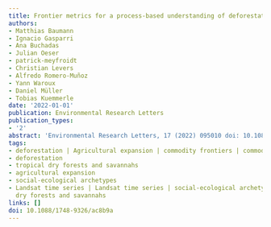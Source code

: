 ```yaml
---
title: Frontier metrics for a process-based understanding of deforestation dynamics
authors:
- Matthias Baumann
- Ignacio Gasparri
- Ana Buchadas
- Julian Oeser
- patrick-meyfroidt
- Christian Levers
- Alfredo Romero-Muñoz
- Yann Waroux
- Daniel Müller
- Tobias Kuemmerle
date: '2022-01-01'
publication: Environmental Research Letters
publication_types:
- '2'
abstract: 'Environmental Research Letters, 17 (2022) 095010 doi: 10.1088/1748-9326/ac8b9a'
tags:
- deforestation | Agricultural expansion | commodity frontiers | commodity frontiers
- deforestation
- tropical dry forests and savannahs
- agricultural expansion
- social-ecological archetypes
- Landsat time series | Landsat time series | social-ecological archetypes | tropical
  dry forests and savannahs
links: []
doi: 10.1088/1748-9326/ac8b9a
---
```

